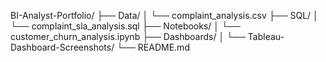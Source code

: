 BI-Analyst-Portfolio/
├── Data/
│   └── complaint_analysis.csv
├── SQL/
│   └── complaint_sla_analysis.sql
├── Notebooks/
│   └── customer_churn_analysis.ipynb
├── Dashboards/
│   └── Tableau-Dashboard-Screenshots/
└── README.md
